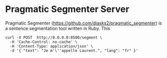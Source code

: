 # Pragmatic Segmenter Server
Pragmatic Segmenter (https://github.com/diasks2/pragmatic_segmenter) is a sentence segmentation tool written in Ruby. This

```
curl -X POST  http://0.0.0.0:8500/segment \
  -H 'Cache-Control: no-cache' \
  -H 'Content-Type: application/json' \
  -d '{ "text": "Je m'\''appelle Laurent.", "lang": "fr" }'
```
